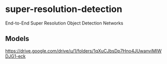 # super-resolution-detection
End-to-End Super Resolution Object Detection Networks

## Models
https://drive.google.com/drive/u/1/folders/1qXuCJbsDp7Hno4JUwanviMIWDJG1-eck
